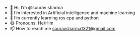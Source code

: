 - 👋 Hi, I’m @sourav sharma
- 👀 I’m interested in Artificial intelligence and machine learning 
- 🌱 I’m currently learning ros cpp and python
- 😄 Pronouns: He/Him
- 📫 How to reach me souravsharma1321@gmail.com

<!---
ss-sharp123/ss-sharp123 is a ✨ special ✨ repository because its `README.md` (this file) appears on your GitHub profile.
You can click the Preview link to take a look at your changes.
--->
